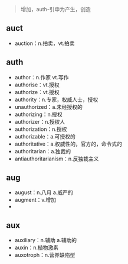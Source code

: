 <blockquote>
<p>增加，auth-引申为产生，创造</p>
</blockquote>
<h2 id="auct">auct</h2>
<ul>
<li>auction：n.拍卖，vt.拍卖</li>
</ul>
<h2 id="auth">auth</h2>
<ul>
<li>author：n.作家 vt.写作</li>
<li>authorise：vt.授权</li>
<li>authorize：vt.授权</li>
<li>authority：n.专家，权威人士，授权</li>
<li>unauthorized：a.未经授权的</li>
<li>authorizing：n.授权</li>
<li>authorizer：n.授权人</li>
<li>authorization：n.授权</li>
<li>authorizable：a.可授权的</li>
<li>authoritative：a.权威性的，官方的，命令式的</li>
<li>authoritarian：a.独裁的</li>
<li>antiauthoritarianism：n.反独裁主义</li>
</ul>
<h2 id="aug">aug</h2>
<ul>
<li>august：n.八月 a.威严的</li>
<li>augment：v.增加</li>
<li></li>
</ul>
<h2 id="aux">aux</h2>
<ul>
<li>auxiliary：n.辅助 a.辅助的</li>
<li>auxin：n.植物激素</li>
<li>auxotroph：n.营养缺陷型</li>
</ul>

